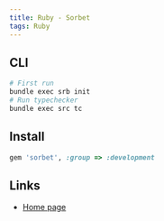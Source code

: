 ```yaml
---
title: Ruby - Sorbet
tags: Ruby
---
```


## CLI

```bash
# First run
bundle exec srb init
# Run typechecker
bundle exec src tc
```

## Install

```ruby
gem 'sorbet', :group => :development
```

## Links

- [Home page](https://sorbet.org)
